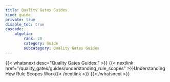 ```yaml
---
title: Quality Gates Guides
kind: guide
private: true
disable_toc: true
cascade:
    algolia:
        rank: 20
        category: Guide
        subcategory: Quality Gates Guides
---
```


{{< whatsnext desc="Quality Gates Guides:" >}}
    {{< nextlink href="/quality_gates/guides/understanding_rule_scopes" >}}Understanding How Rule Scopes Work{{< /nextlink >}}
{{< /whatsnext >}}
